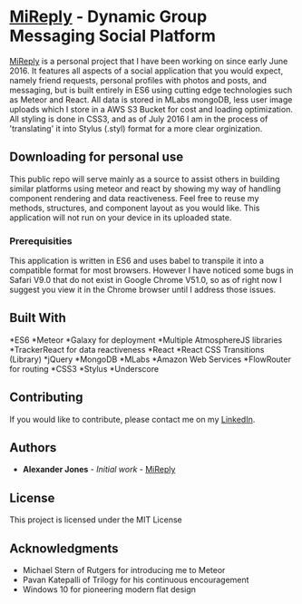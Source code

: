 # [MiReply](http://mireply.meteorapp.com/) - Dynamic Group Messaging Social Platform

[MiReply](http://mireply.meteorapp.com/) is a personal project that I have been working on since early June 2016. It features all aspects of a social application that you would expect, namely friend requests, personal profiles with photos and posts, and messaging, but is built entirely in ES6 using cutting edge technologies such as Meteor and React. All data is stored in MLabs mongoDB, less user image uploads which I store in a AWS S3 Bucket for cost and loading optimization. All styling is done in CSS3, and as of July 2016 I am in the process of 'translating' it into Stylus (.styl) format for a more clear orginization.

## Downloading for personal use

This public repo will serve mainly as a source to assist others in building  similar platforms using meteor and react by showing my way of handling component rendering and data reactiveness. Feel free to reuse my methods, structures, and component layout as you would like. This application will not run on your device in its uploaded state.

### Prerequisities

This application is written in ES6 and uses babel to transpile it into a compatible format for most browsers. However I have noticed some bugs in Safari V9.0 that do not exist in Google Chrome V51.0, so as of right now I suggest you view it in the Chrome browser until I address those issues.


## Built With
*ES6
*Meteor
*Galaxy for deployment
*Multiple AtmosphereJS libraries
*TrackerReact for data reactiveness
*React
*React CSS Transitions (Library)
*jQuery
*MongoDB
*MLabs
*Amazon Web Services
*FlowRouter for routing
*CSS3
*Stylus
*Underscore


## Contributing

If you would like to contribute, please contact me on my [LinkedIn](https://www.linkedin.com/in/alexander-jones-2942b190
).

## Authors

* **Alexander Jones** - *Initial work* - [MiReply](https://github.com/AlexChaseJones/MiReply)

## License

This project is licensed under the MIT License

## Acknowledgments

* Michael Stern of Rutgers for introducing me to Meteor
* Pavan Katepalli of Trilogy for his continuous encouragement
* Windows 10 for pioneering modern flat design